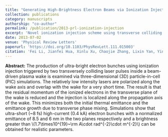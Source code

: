 ```yaml
---
title: "Generating High-Brightness Electron Beams via Ionization Injection by Transverse Colliding Lasers in a Plasma Wakefield Accelerator"
collection: publications
category: manuscripts
authorship: "co-author"
permalink: /publication/2013-prl-ionization-injection
excerpt: 'Novel ionization injection scheme using transverse colliding lasers produces ultra-bright electron beams with unprecedented low emittance in plasma wakefield accelerators.'
date: 2013-07-02
venue: 'Physical Review Letters'
paperurl: 'https://doi.org/10.1103/PhysRevLett.111.015003'
citation: 'Fei Li, Jianfei Hua, Xinlu Xu, Chaojie Zhang, Lixin Yan, Yingchao Du, Wenhui Huang, Huaibi Chen, Chuanxiang Tang, Wei Lu, Chan Joshi, Warren B. Mori, Yuqiu Gu, "Generating High-Brightness Electron Beams via Ionization Injection by Transverse Colliding Lasers in a Plasma Wakefield Accelerator," <i>Phys. Rev. Lett.</i> 111, 015003 (2013).'
---
```


**Abstract:** The production of ultra-bright electron bunches using ionization injection triggered by two transversely colliding laser pulses inside a beam-driven plasma wake is examined via three-dimensional (3D) particle-in-cell (PIC) simulations. The relatively low intensity lasers are polarized along the wake axis and overlap with the wake for a very short time. The result is that the residual momentum of the ionized electrons in the transverse plane of the wake is reduced and the injection is localized along the propagation axis of the wake. This minimizes both the initial thermal emittance and the emittance growth due to transverse phase mixing. Simulations show that ultra-short (~8 fs) high-current (0.4 kA) electron bunches with a normalized emittance of 8.5 and 6 nm in the two planes respectively and a brightness greater than \\(1.7\times10^{19}\~\rm A\cdot rad^{-2}\cdot m^{-2}\\) can be obtained for realistic parameters.
